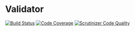 # Validator

[![Build Status](https://travis-ci.org/egonay/VALIDATOR.svg?branch=master)](https://travis-ci.org/egonay/VALIDATOR)
[![Code Coverage](https://travis-ci.org/egonay/VALIDATOR.svg?branch=master)](https://travis-ci.org/egonay/VALIDATOR.svg?branch=master)
[![Scrutinizer Code Quality](https://scrutinizer-ci.com/g/egonay/VALIDATOR/badges/quality-score.png?b=master)](https://scrutinizer-ci.com/g/egonay/VALIDATOR/?branch=master)